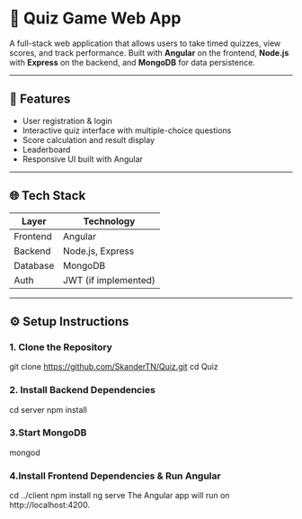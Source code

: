 # 🧠 Quiz Game Web App

A full-stack web application that allows users to take timed quizzes, view scores, and track performance. Built with **Angular** on the frontend, **Node.js** with **Express** on the backend, and **MongoDB** for data persistence.

---

## 🚀 Features

- User registration & login 
- Interactive quiz interface with multiple-choice questions
- Score calculation and result display
- Leaderboard
- Responsive UI built with Angular

---

## 🌐 Tech Stack

| Layer      | Technology        |
|------------|-------------------|
| Frontend   | Angular           |
| Backend    | Node.js, Express  |
| Database   | MongoDB           |
| Auth       | JWT (if implemented) |

---


## ⚙️ Setup Instructions

### 1. Clone the Repository
git clone https://github.com/SkanderTN/Quiz.git
cd Quiz

### 2. Install Backend Dependencies
cd server
npm install

### 3.Start MongoDB
mongod

### 4.Install Frontend Dependencies & Run Angular
cd ../client
npm install
ng serve
The Angular app will run on http://localhost:4200.


